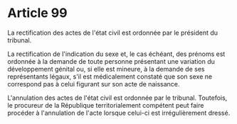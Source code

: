 # Article 99

La rectification des actes de l'état civil est ordonnée par le président du tribunal.

La rectification de l'indication du sexe et, le cas échéant, des prénoms est ordonnée à la demande de toute personne présentant une variation du développement génital ou, si elle est mineure, à la demande de ses représentants légaux, s'il est médicalement constaté que son sexe ne correspond pas à celui figurant sur son acte de naissance.

L'annulation des actes de l'état civil est ordonnée par le tribunal. Toutefois, le procureur de la République territorialement compétent peut faire procéder à l'annulation de l'acte lorsque celui-ci est irrégulièrement dressé.
